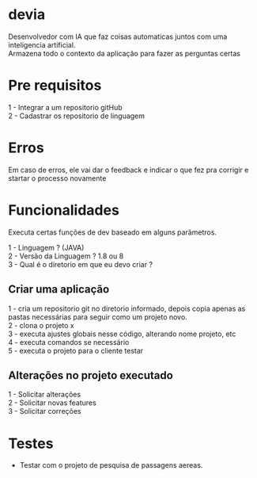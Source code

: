 # devia
Desenvolvedor com IA que faz coisas automaticas juntos com uma inteligencia artificial.<br>
Armazena todo o contexto da aplicação para fazer as perguntas certas


# Pre requisitos

1 - Integrar a um repositorio gitHub<br>
2 - Cadastrar os repositorio de linguagem<br>

# Erros
Em caso de erros, ele vai dar o feedback e indicar o que fez pra corrigir e startar o processo novamente

# Funcionalidades 
Executa certas funções de dev baseado em alguns parâmetros.

1 - Linguagem ? (JAVA)<br>
2 - Versão da Linguagem ? 1.8 ou 8<br>
3 - Qual é o diretorio em que eu devo criar ?<br>



## Criar uma aplicação

1 - cria um repositorio git no diretorio informado, depois copia apenas as pastas necessárias para seguir como um projeto novo.<br>
2 - clona o projeto x<br>
3 - executa ajustes globais nesse código, alterando nome projeto, etc<br>
4 - executa comandos se necessário<br>
5 - executa o projeto para o cliente testar<br>

## Alterações no projeto executado

1 - Solicitar alterações<br>
2 - Solicitar novas features<br>
3 - Solicitar correções<br>

# Testes

- Testar com o projeto de pesquisa de passagens aereas.
